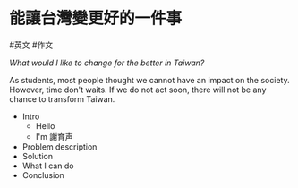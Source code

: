 # 能讓台灣變更好的一件事
#英文 #作文 

*What would I like to change for the better in Taiwan?*

As students, most people thought we cannot have an impact on the society. However, time don't waits. If we do not act soon, there will not be any chance to transform Taiwan.

- Intro
	- Hello
	- I'm 謝育声
- Problem description
- Solution
- What I can do 
- Conclusion

